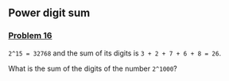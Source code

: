## Power digit sum

### [Problem 16](https://projecteuler.net/problem=16)

`2^15 = 32768` and the sum of its digits is `3 + 2 + 7 + 6 + 8 = 26`.

What is the sum of the digits of the number `2^1000`?
